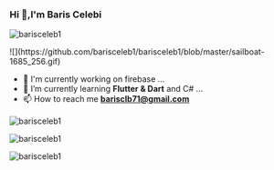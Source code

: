 ### Hi 👋,I'm Baris Celebi 
<p align="left"> <img src="https://komarev.com/ghpvc/?username=barisceleb1" alt="barisceleb1" /> </p>
![](https://github.com/barisceleb1/barisceleb1/blob/master/sailboat-1685_256.gif)    
<!--<p>&nbsp;<img align="center" src="https://github-readme-stats.vercel.app/api?username=barisceleb1&show_icons=true&locale=en" alt="barisceleb1" /></p>-->

- 🔭 I'm currently working on firebase ...
- 🌱 I’m currently learning **Flutter & Dart** and C# ...
- 📫 How to reach me **barisclb71@gmail.com**

<p><img align="center" src="https://github-readme-stats.vercel.app/api?username=barisceleb1&show_icons=true&locale=en" alt="barisceleb1" /></p>
<p><img align=" center" src="https://github-readme-streak-stats.herokuapp.com/?user=barisceleb1&" alt="barisceleb1" /></p>
<p><img align="left" src="https://github-readme-stats.vercel.app/api/top-langs?username=barisceleb1&show_icons=true&locale=en&layout=compact" alt="barisceleb1" /></p>

